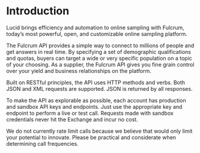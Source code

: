 # Introduction

Lucid brings efficiency and automation to online sampling with Fulcrum, today’s most powerful, open, and customizable online sampling platform.

The Fulcrum API provides a simple way to connect to millions of people and get answers in real time. By specifying a set of demographic qualifications and quotas, buyers can target a wide or very specific population on a topic of your choosing. As a supplier, the Fulcrum API gives you fine grain control over your yield and business relationships on the platform. 

Built on RESTful principles, the API uses HTTP methods and verbs. Both JSON and XML requests are supported. JSON is returned by all responses.

To make the API as explorable as possible, each account has production and sandbox API keys and endpoints. Just use the appropriate key and endpoint to perform a live or test call. Requests made with sandbox credentials never hit the Exchange and incur no cost. 

We do not currently rate limit calls because we believe that would only limit your potential to innovate. Please be practical and considerate when determining call frequencies. 
